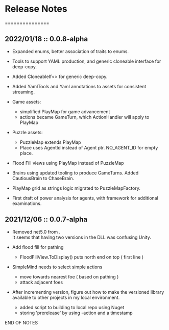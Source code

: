 # Release Notes
===============

## 2022/01/18 :: 0.0.8-alpha

* Expanded enums, better association of traits to enums.
    
* Tools to support YAML production, and generic cloneable interface for deep-copy.

* Added CloneableIf<> for generic deep-copy.

* Added YamlTools and Yaml annotations to assets for consistent streaming.

* Game assets:
  * simplified PlayMap for game advancement
  * actions became GameTurn, which ActionHandler will apply to PlayMap

* Puzzle assets:
  * PuzzleMap extends PlayMap
  * Place uses AgentId instead of Agent ptr.  NO_AGENT_ID for empty place.

* Flood Fill views using PlayMap instead of PuzzleMap

* Brains using updated tooling to produce GameTurns.  Added CautiousBrain to ChaseBrain.

* PlayMap grid as strings logic migrated to PuzzleMapFactory.

* First draft of power analysis for agents, with framework for additional examinations.


## 2021/12/06 :: 0.0.7-alpha

* Removed net5.0 from <TargetFramework>.  
    It seems that having two versions in the DLL was confusing Unity.

* Add flood fill for pathing
  * FloodFillView.ToDisplay() puts north end on top ( first line )

* SimpleMind needs to select simple actions
  * move towards nearest foe ( based on pathing )
  * attack adjacent foes

* After incrementing version, figure out how to make the versioned library 
            available to other projects in my local environment.
  * added script to building to local repo using Nuget
  * storing 'prerelease' by using -action and a timestamp
  
END OF NOTES
